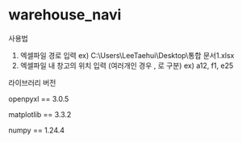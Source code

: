# warehouse_navi
사용법
1. 엑셀파일 경로 입력 ex) C:\Users\LeeTaehui\Desktop\통합 문서1.xlsx
2. 엑셀파일 내 창고의 위치 입력 (여러개인 경우 , 로 구분) ex) a12, f1, e25

라이브러리 버전

openpyxl == 3.0.5

matplotlib == 3.3.2

numpy == 1.24.4

